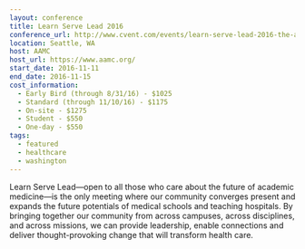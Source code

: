 ```yaml
---
layout: conference
title: Learn Serve Lead 2016
conference_url: http://www.cvent.com/events/learn-serve-lead-2016-the-aamc-annual-meeting/event-summary-48fbcb571e6e42a1ad7b886dafdc1107.aspx
location: Seattle, WA
host: AAMC
host_url: https://www.aamc.org/
start_date: 2016-11-11
end_date: 2016-11-15
cost_information:
  - Early Bird (through 8/31/16) - $1025
  - Standard (through 11/10/16) - $1175
  - On-site - $1275
  - Student - $550
  - One-day - $550
tags:
  - featured
  - healthcare
  - washington
---
```


Learn Serve Lead—open to all those who care about the future of academic medicine—is the only meeting where our community converges present and expands the future potentials of medical schools and teaching hospitals. By bringing together our community from across campuses, across disciplines, and across missions, we can provide leadership, enable connections and deliver thought-provoking change that will transform health care.
